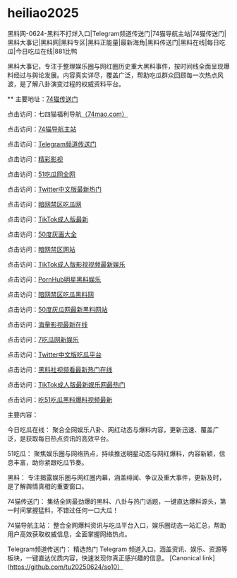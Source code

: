 # heiliao2025
黑料网-0624-黑料不打烊入口|Telegram频道传送门|74猫导航主站|74猫传送门|黑料大事记|黑料网|黑料专区|黑料正能量|最新海角|黑料传送门|黑料在线|每日吃瓜|今日吃瓜在线|881比鸭

黑料大事记，专注于整理娱乐圈与网红圈历史重大黑料事件，按时间线全面呈现爆料经过与舆论发展。内容真实详尽，覆盖广泛，帮助吃瓜群众回顾每一次热点风波，是了解八卦演变过程的权威资料平台。

** 主要地址：<a href="https://74mao.com/">74猫传送门</a>

点击访问：七四猫福利导航<a href="https://74mao.com/">（74mao.com）</a>

点击访问：<a href="https://74mao.com/">74猫导航主站</a>

点击访问：<a href="https://74mao.com/">Telegram频道传送门</a>

点击访问：<a href="https://hj-216.pages.dev/">精彩影视</a>

点击访问：<a href="https://hj-218.pages.dev/">51吃瓜网全网</a>

点击访问：<a href="https://hj-219.pages.dev/">Twitter中文版最新热门</a>

点击访问：<a href="https://hj-224.pages.dev/">暗网禁区吃瓜网</a>

点击访问：<a href="https://cg8-12.pages.dev/">TikTok成人版最新</a>

点击访问：<a href="https://hj-143.pages.dev/">50度灰画大全</a>

点击访问：<a href="https://hj-145.pages.dev/">暗网禁区网站</a>

点击访问：<a href="https://hj-149.pages.dev/">TikTok成人版影视视频最新娱乐</a>

点击访问：<a href="https://chiguaqunzhongde.pages.dev/">PornHub明星黑料娱乐</a>

点击访问：<a href="https://hj-156.pages.dev/">暗网禁区吃瓜黑料网</a>

点击访问：<a href="https://hj-161.pages.dev/">50度灰瓜网最新黑料网站</a>

点击访问：<a href="https://hj-162.pages.dev/">海量影视最新在线</a>

点击访问：<a href="https://chiguaqunzhongde.pages.dev/">7吃瓜网新娱乐</a>

点击访问：<a href="https://hj-170.pages.dev/">Twitter中文版吃瓜平台</a>

点击访问：<a href="https://hls-15.pages.dev/">黑料社视频看最新热门在线</a>

点击访问：<a href="https://hls-17.pages.dev/">TikTok成人版最新娱乐网最热门</a>

点击访问：<a href="https://91chiguazhongxin.pages.dev/">吃51吃瓜黑料爆料视频最新</a>

主要内容：

今日吃瓜在线：
聚合全网娱乐八卦、网红动态与爆料内容，更新迅速、覆盖广泛，是获取每日热点资讯的高效平台。

51吃瓜：
聚焦娱乐圈与网络热点，持续推送明星动态与网红爆料，内容新颖，信息丰富，助你紧跟吃瓜节奏。

黑料：
专注揭露娱乐圈与网红圈内幕，涵盖绯闻、争议及重大事件，更新及时，是了解舆情真相的重要窗口。

74猫传送门：
集结全网最劲爆的黑料、八卦与热门话题，一键直达爆料源头，第一时间掌握猛料，不错过任何一口大瓜！

74猫导航主站：
整合全网爆料资讯与吃瓜平台入口，娱乐圈动态一站汇总，帮助用户高效获取权威信息，全面掌握网络热点。

Telegram频道传送门：
精选热门 Telegram 频道入口，涵盖资讯、娱乐、资源等板块，一键直达优质内容，快速发现你真正感兴趣的信息。
[Canonical link](https://github.com/tu20250624/so10）
